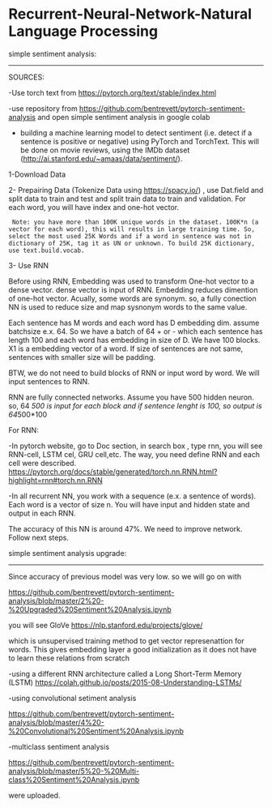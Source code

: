# Recurrent-Neural-Network-Natural Language Processing


simple sentiment analysis:

-----------------------------

SOURCES:

-Use torch text from https://pytorch.org/text/stable/index.html  

-use repository from https://github.com/bentrevett/pytorch-sentiment-analysis  and open simple sentiment analysis in google colab

- building a machine learning model to detect sentiment (i.e. detect if a sentence is positive or negative) using PyTorch and TorchText. This will be done on movie reviews, using the IMDb dataset (http://ai.stanford.edu/~amaas/data/sentiment/).

1-Download Data

2- Prepairing Data (Tokenize Data using https://spacy.io/) , use Dat.field and split data to train and test and split train data to train and validation. For each word, you will have index and one-hot vector.

     Note: you have more than 100K unique words in the dataset. 100K*n (a vector for each word), this will results in large training time. So, select the most used 25K Words and if a word in sentence was not in dictionary of 25K, tag it as UN or unknown. To build 25K dictionary, use text.build.vocab.
     

3- Use RNN
  
  Before using RNN, Embedding was used to transform One-hot vector to a dense vector. dense vector is input of RNN. Embedding reduces dimention of one-hot vector. Acually, some words are synonym. so, a fully conection NN is used to reduce size and map sysnonym words to the same value.
  
  Each sentence has M words and each word has D embedding dim. assume batchsize e.x. 64. So we have a batch of 64 + or - which each sentence has length 100 and each word has embedding in size of D. We have 100 blocks. X1 is a embedding vector of a word.
If size of sentences are not same, sentences with smaller size will be padding.

BTW, we do not need to build blocks of RNN or input word by word. We will input sentences to RNN. 

RNN are fully connected networks. Assume you have 500 hidden neuron. so,  64 *500 is input for each block and if sentence lenght is 100, so output is 64*500*100

  For RNN:

-In pytorch website, go to Doc section, in search box , type rnn, you will see RNN-cell, LSTM cel, GRU cell,etc. The way, you need define RNN and each cell were described.
https://pytorch.org/docs/stable/generated/torch.nn.RNN.html?highlight=rnn#torch.nn.RNN

-In all recurrent NN, you work with a sequence (e.x. a sentence of words). Each word is a vector of size n. You will have input and hidden state and output in each RNN.


The accuracy of this NN is around 47%. We need to improve network.  Follow next steps.


simple sentiment analysis upgrade:

-----------------------------

Since accuracy of previous model was very low. so we will go on with

https://github.com/bentrevett/pytorch-sentiment-analysis/blob/master/2%20-%20Upgraded%20Sentiment%20Analysis.ipynb

you will see GloVe
https://nlp.stanford.edu/projects/glove/

which is unsupervised training method to get vector represenattion for words. This gives embedding layer a good initialization as it does not have to learn these relations from scratch

-using a different RNN architecture called a Long Short-Term Memory (LSTM)
https://colah.github.io/posts/2015-08-Understanding-LSTMs/

-using convolutional setiment analysis

https://github.com/bentrevett/pytorch-sentiment-analysis/blob/master/4%20-%20Convolutional%20Sentiment%20Analysis.ipynb

-multiclass sentiment analysis

https://github.com/bentrevett/pytorch-sentiment-analysis/blob/master/5%20-%20Multi-class%20Sentiment%20Analysis.ipynb

were uploaded.




